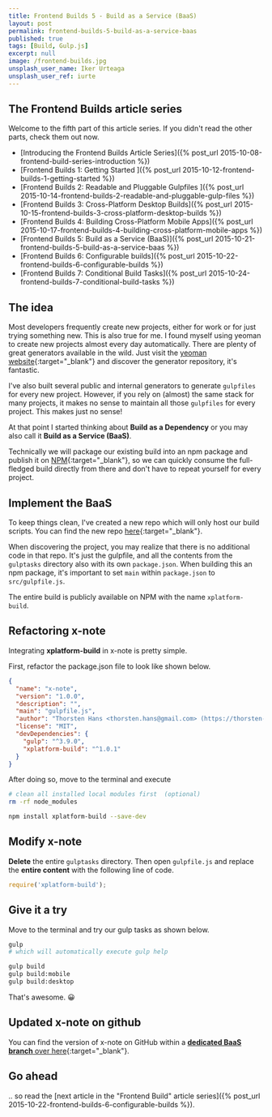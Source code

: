 ```yaml
---
title: Frontend Builds 5 - Build as a Service (BaaS)
layout: post
permalink: frontend-builds-5-build-as-a-service-baas
published: true
tags: [Build, Gulp.js]
excerpt: null
image: /frontend-builds.jpg
unsplash_user_name: Iker Urteaga
unsplash_user_ref: iurte
---
```


## The Frontend Builds article series

 Welcome to the fifth part of this article series. If you didn't read the other parts, check them out now.

- [Introducing the Frontend Builds Article Series]({% post_url 2015-10-08-frontend-build-series-introduction %})
- [Frontend Builds 1: Getting Started ]({% post_url 2015-10-12-frontend-builds-1-getting-started %})
- [Frontend Builds 2: Readable and Pluggable Gulpfiles  ]({% post_url 2015-10-14-frontend-builds-2-readable-and-pluggable-gulp-files %})
- [Frontend Builds 3: Cross-Platform Desktop Builds]({% post_url 2015-10-15-frontend-builds-3-cross-platform-desktop-builds %})
- [Frontend Builds 4: Building Cross-Platform Mobile Apps]({% post_url 2015-10-17-frontend-builds-4-building-cross-platform-mobile-apps %})
- [Frontend Builds 5: Build as a Service (BaaS)]({% post_url 2015-10-21-frontend-builds-5-build-as-a-service-baas %})
- [Frontend Builds 6: Configurable builds]({% post_url 2015-10-22-frontend-builds-6-configurable-builds %})
- [Frontend Builds 7: Conditional Build Tasks]({% post_url 2015-10-24-frontend-builds-7-conditional-build-tasks %})

## The idea

Most developers frequently create new projects, either for work or for just trying something new. This is also true for me. I found myself using yeoman to create new projects almost every day automatically. There are plenty of great generators available in the wild. Just visit the [yeoman website](http://yeoman.io){:target="_blank"} and discover the generator repository, it's fantastic.

I've also built several public and internal generators to generate `gulpfiles` for every new project. However, if you rely on (almost) the same stack for many projects, it makes no sense to maintain all those `gulpfiles` for every project. This makes just no sense!

At that point I started thinking about **Build as a Dependency** or you may also call it **Build as a Service (BaaS)**.

Technically we will package our existing build into an npm package and publish it on [NPM](http://www.npmjs.com){:target="_blank"}, so we can quickly consume the full-fledged build directly from there and don't have to repeat yourself for every project.

## Implement the BaaS

To keep things clean, I've created a new repo which will only host our build scripts. You can find the new repo [here](https://github.com/ThorstenHans/xplatform-build){:target="_blank"}.

When discovering the project, you may realize that there is no additional code in that repo. It's just the gulpfile, and all the contents from the `gulptasks` directory also with its own `package.json`. When building this an npm package, it's important to set `main` within `package.json` to `src/gulpfile.js`.

The entire build is publicly available on NPM with the name `xplatform-build`.

## Refactoring x-note

Integrating **xplatform-build** in x-note is pretty simple.

First, refactor the package.json file to look like shown below.

```json
{
  "name": "x-note",
  "version": "1.0.0",
  "description": "",
  "main": "gulpfile.js",
  "author": "Thorsten Hans <thorsten.hans@gmail.com> (https://thorsten-hans.com)",
  "license": "MIT",
  "devDependencies": {
    "gulp": "^3.9.0",
    "xplatform-build": "^1.0.1"
  }
}

```

After doing so, move to the terminal and execute

```bash
# clean all installed local modules first  (optional)
rm -rf node_modules

npm install xplatform-build --save-dev

```

## Modify x-note

**Delete** the entire `gulptasks` directory. Then open `gulpfile.js` and replace the **entire content** with the following line of code.

```javascript
require('xplatform-build');
```

## Give it a try

Move to the terminal and try our gulp tasks as shown below.

```bash
gulp
# which will automatically execute gulp help

gulp build
gulp build:mobile
gulp build:desktop

```

That's awesome. 😀

## Updated x-note on github

You can find the version of x-note on GitHub within a [**dedicated BaaS branch** over here](https://github.com/ThorstenHans/x-note/tree/baas){:target="_blank"}.

## Go ahead

.. so read the [next article in the "Frontend Build" article series]({% post_url 2015-10-22-frontend-builds-6-configurable-builds %}).
